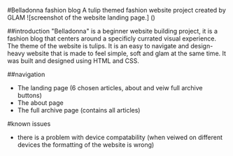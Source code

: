 #Belladonna fashion blog
A tulip themed fashion website project created by GLAM
![screenshot of the website landing page.]
()


##introduction
"Belladonna" is a beginner website building project, it is a fashion blog that centers around a specificly currated visual experience. 
The theme of the website is tulips. It is an easy to navigate and design-heavy website that is made to feel simple, soft and glam at the same 
time. It was built and designed using HTML and CSS. 

##navigation
+ The landing page (6 chosen articles, about and veiw full archive buttons)
+ The about page
+ The full archive page (contains all articles)

#known issues

- there is a problem with device compatability (when veiwed on different devices the formatting of the website is wrong)

